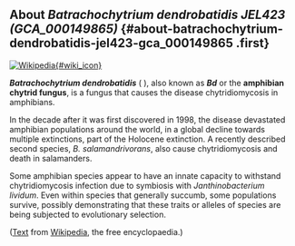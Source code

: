 About *Batrachochytrium dendrobatidis JEL423 (GCA\_000149865)* {#about-batrachochytrium-dendrobatidis-jel423-gca_000149865 .first}
--------------------------------------------------------------

[![Wikipedia](/img/wikipedia_logo_v2_en.png){#wiki_icon}](http://en.wikipedia.org/wiki/Batrachochytrium_dendrobatidis)

***Batrachochytrium dendrobatidis*** ( ), also known as ***Bd*** or the
**amphibian chytrid fungus**, is a fungus that causes the disease
chytridiomycosis in amphibians.

In the decade after it was first discovered in 1998, the disease
devastated amphibian populations around the world, in a global decline
towards multiple extinctions, part of the Holocene extinction. A
recently described second species, *B. salamandrivorans*, also cause
chytridiomycosis and death in salamanders.

Some amphibian species appear to have an innate capacity to withstand
chytridiomycosis infection due to symbiosis with *Janthinobacterium
lividum*. Even within species that generally succumb, some populations
survive, possibly demonstrating that these traits or alleles of species
are being subjected to evolutionary selection.

([Text](http://en.wikipedia.org/wiki/Batrachochytrium_dendrobatidis)
from [Wikipedia](http://en.wikipedia.org/), the free encyclopaedia.)

